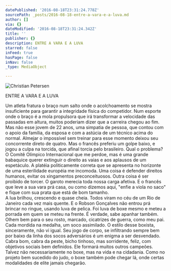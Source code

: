 ```yaml
---
datePublished: '2016-08-18T23:31:24.778Z'
sourcePath: _posts/2016-08-18-entre-a-vara-e-a-luva.md
author: []
via: {}
dateModified: '2016-08-18T23:31:24.342Z'
title: ''
publisher: {}
description: ENTRE A VARA E A LUVA
starred: false
inFeed: true
hasPage: false
inNav: false
_type: MediaObject

---
```

![Christian Petersen](https://the-grid-user-content.s3-us-west-2.amazonaws.com/14ce3b74-c967-4190-9810-a0dfc864244b.jpg)

ENTRE A VARA E A LUVA

Um atleta fratura o braço num salto onde o acolchoamento se mostra insuficiente para garantir a integridade física do competidor. Num esporte onde o braço é a mola propulsora que irá transformar a velocidade das passadas em altura, muitos poderiam dizer que a carreira chegou ao fim. Mas não esse jovem de 22 anos, uma simpatia de pessoa, que contou com o apoio da família, da esposa e com a astúcia de um técnico acima do normal. Almejar o impossível sem treinar para esse momento deixou seu concorrente direto de quatro. Mas o francês preferiu um golpe baixo, e jogou a culpa na torcida, que afinal torcia pelo brasileiro. Qual o problema? O Comitê Olímpico Internacional que me perdoe, mas é uma grande babaquice querer extinguir o direito as vaias e aos aplausos de um espetáculo. A platéia politicamente correta que se apresenta no horizonte de uma esterilidade européia me incomoda. Uma coisa é defender direitos humanos, evitar os xingamentos preconceituosos. Outra coisa é ser proibido de torcer. O garoto merecia toda nossa carga afetiva. E o francês que leve a sua vara prá casa, ou como dizemos aqui, "enfie a viola no saco" e fique com sua prata que está de bom tamanho.  
A lua brilhou, crescendo e quase cheia. Todos viram no céu de um Rio de Janeiro cada vez mais quente. E o Robson Gonçalves não entrou prá brincar no ringue, usando luva de pelica. Foi luva de boxe mesmo e meteu a porrada em quem se meteu na frente. É verdade, sabe apanhar também. Olhem bem para o seu rosto, marcado, cicatrizes de guerra, como meu pai. Cada mordida na medalha, um soco assimilado. O estilo desse boxista, sinceramente, não vi igual. Seu jogo de corpo, se infiltrando sempre bem por baixo da linha dos socos adversários é um enigma a ser desvendado. Cabra bom, cabra da peste, bicho tinhoso, mas sorridente, feliz, com objetivos sociais bem definidos. Ele formará muitos outros campeões. Talvez não necessariamente no boxe, mas na vida e na cidadania. Como no projeto bem sucedido do judo, o boxe também pode chegar lá, onde certas modalidades de elite jamais chegarão.
